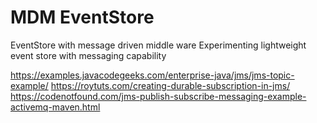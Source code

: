 # MDM EventStore
EventStore with message driven middle ware
Experimenting lightweight event store with messaging capability 

https://examples.javacodegeeks.com/enterprise-java/jms/jms-topic-example/
https://roytuts.com/creating-durable-subscription-in-jms/
https://codenotfound.com/jms-publish-subscribe-messaging-example-activemq-maven.html
